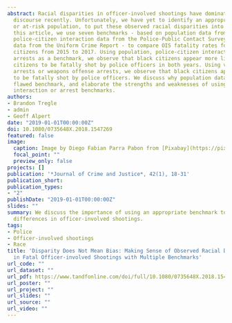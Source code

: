 ```yaml
---
abstract: Racial disparities in officer-involved shootings have dominated the national
  discourse recently. Unfortunately, we have yet to identify an appropriate benchmark,
  or at-risk population, to put these observed racial disparities into context. In
  this article, we use seven benchmarks - based on population data from the US Census,
  police-citizen interaction data from the Police-Public Contact Survey, and arrest
  data from the Uniform Crime Report - to compare OIS fatality rates for black and white
  citizens from 2015 to 2017. Using population, police-citizen interactions, or total
  arrests as a benchmark, we observe that black citizens appear more likely than white
  citizens to be fatally shot by police officers in both years. Using violent crime
  arrests or weapons offense arrests, we observe that black citizens appear less likely
  to be fatally shot by police officers. We discuss why population data is a fundamentally
  flawed benchmark, and elaborate the strengths and weaknesses of using police-citizen
  interaction or arrest benchmarks.
authors:
- Brandon Tregle
- admin
- Geoff Alpert
date: "2019-01-01T00:00:00Z"
doi: 10.1080/0735648X.2018.1547269
featured: false
image:
  caption: Image by Diego Fabian Parra Pabon from [Pixabay](https://pixabay.com/photos/car-police-cars-caravan-sirens-red-1531277/)
  focal_point: ""
  preview_only: false
projects: []
publication: '*Journal of Crime and Justice*, 42(1), 18-31'
publication_short: 
publication_types:
- "2"
publishDate: "2019-01-01T00:00:00Z"
slides: ""
summary: We discuss the importance of using an appropriate benchmark to compare racial
  differences in officer-involved shootings.
tags:
- Police
- Officer-involved shootings
- Race
title: 'Disparity Does Not Mean Bias: Making Sense of Observed Racial Disparities
  in Fatal Officer-involved Shootings with Multiple Benchmarks'
url_code: ""
url_dataset: ""
url_pdf: https://www.tandfonline.com/doi/full/10.1080/0735648X.2018.1547269
url_poster: ""
url_project: ""
url_slides: ""
url_source: ""
url_video: ""
---
```

